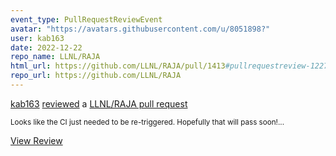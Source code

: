 ```yaml
---
event_type: PullRequestReviewEvent
avatar: "https://avatars.githubusercontent.com/u/8051898?"
user: kab163
date: 2022-12-22
repo_name: LLNL/RAJA
html_url: https://github.com/LLNL/RAJA/pull/1413#pullrequestreview-1227885262
repo_url: https://github.com/LLNL/RAJA
---
```


<a href='https://github.com/kab163' target='_blank'>kab163</a> <a href='https://github.com/LLNL/RAJA/pull/1413#pullrequestreview-1227885262' target='_blank'>reviewed</a> a <a href='https://github.com/LLNL/RAJA/pull/1413' target='_blank'>LLNL/RAJA pull request</a>

<small>Looks like the CI just needed to be re-triggered. Hopefully that will pass soon!...</small>

<a href='https://github.com/LLNL/RAJA/pull/1413#pullrequestreview-1227885262' target='_blank'>View Review</a>